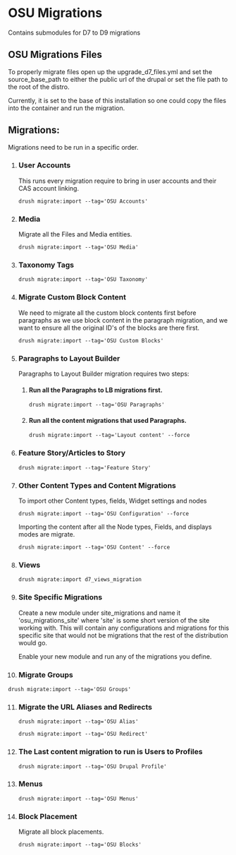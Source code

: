 # OSU Migrations

Contains submodules for D7 to D9 migrations

## OSU Migrations Files

To properly migrate files open up the upgrade_d7_files.yml and set the source_base_path to either the public url of the
drupal or set the file path to the root of the distro.

Currently, it is set to the base of this installation so one could copy the files into the container and run the
migration.

## Migrations:

Migrations need to be run in a specific order.

1. ### User Accounts

   This runs every migration require to bring in user accounts and their CAS account linking.

   `drush migrate:import --tag='OSU Accounts'`

2. ### Media
   Migrate all the Files and Media entities.

   `drush migrate:import --tag='OSU Media'`

3. ### Taxonomy Tags
   `drush migrate:import --tag='OSU Taxonomy'`

4. ### Migrate Custom Block Content
   We need to migrate all the custom block contents first before paragraphs as we use block content in the paragraph
   migration, and we want to ensure all the original ID's of the blocks are there first.

   `drush migrate:import --tag='OSU Custom Blocks'`
5. ### Paragraphs to Layout Builder
   Paragraphs to Layout Builder migration requires two steps:

    1. #### Run all the Paragraphs to LB migrations first.
       `drush migrate:import --tag='OSU Paragraphs'`

    2. #### Run all the content migrations that used Paragraphs.
       `drush migrate:import --tag='Layout content' --force`

6. ### Feature Story/Articles to Story
   `drush migrate:import --tag='Feature Story'`

7. ### Other Content Types and Content Migrations
   To import other Content types, fields, Widget settings and nodes

   `drush migrate:import --tag='OSU Configuration' --force`

   Importing the content after all the Node types, Fields, and displays modes are migrate.

   `drush migrate:import --tag='OSU Content' --force`
8. ### Views
   `drush migrate:import d7_views_migration`

9. ### Site Specific Migrations
   Create a new module under site_migrations and name it 'osu_migrations_site' where 'site' is some short version of the
   site working with. This will contain any configurations and migrations for this specific site that would not be
   migrations that the rest of the distribution would go.

   Enable your new module and run any of the migrations you define.
10. ### Migrate Groups
`drush migrate:import --tag='OSU Groups'`

11. ### Migrate the URL Aliases and Redirects
    `drush migrate:import --tag='OSU Alias'`

    `drush migrate:import --tag='OSU Redirect'`

12. ### The Last content migration to run is Users to Profiles
    `drush migrate:import --tag='OSU Drupal Profile'`

13. ### Menus
    `drush migrate:import --tag='OSU Menus'`

14. ### Block Placement
    Migrate all block placements.

    `drush migrate:import --tag='OSU Blocks'`

